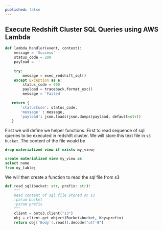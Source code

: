 ```yaml
---
published: false
---
```

## Execute Redshift Cluster SQL Queries using AWS Lambda

```python
def lambda_handler(event, context):
    message = 'Success'
    status_code = 200
    payload = ''
    
    try:
        message = exec_redshift_sql()
    except Exception as e:
        status_code = 400
        payload = traceback.format_exc()
        message = 'Failed'
        
   return {
       'statusCode': status_code,
       'message' : message,
       'payload': json.loads(json.dumps(paylaod, default=str))
   }
```

First we will define we helper functions. First to read sequence of sql queries to be executed in redshift cluster. We will store this text file in `s3 bucket`. The content of the file would be 

```sql
drop materialized view if exists my_view;

create materialized view my_view as 
select name
from my_table;
```

We will then create a function to read the sql file from s3

```python
def read_sql(bucket: str, prefix: str):
    """
    Read content of sql file stored on s3
    :param bucket
    :param prefix
    """
    client = boto3.client("s3")
    obj = client.get_object(Bucket=bucket, Key=prefix)
    return obj['Body'[.read().decode("utf-8")
```